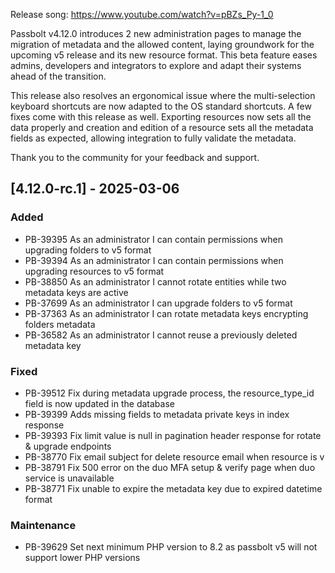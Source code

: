 Release song: https://www.youtube.com/watch?v=pBZs_Py-1_0

Passbolt v4.12.0 introduces 2 new administration pages to manage the migration of metadata and the allowed content, laying groundwork for the upcoming v5 release and its new resource format. This beta feature eases admins, developers and integrators to explore and adapt their systems ahead of the transition.

This release also resolves an ergonomical issue where the multi-selection keyboard shortcuts are now adapted to the OS standard shortcuts.
A few fixes come with this release as well. Exporting resources now sets all the data properly and creation and edition of a resource sets all the metadata fields as expected, allowing integration to fully validate the metadata.

Thank you to the community for your feedback and support.

## [4.12.0-rc.1] - 2025-03-06
### Added
- PB-39395 As an administrator I can contain permissions when upgrading folders to v5 format
- PB-39394 As an administrator I can contain permissions when upgrading resources to v5 format
- PB-38850 As an administrator I cannot rotate entities while two metadata keys are active
- PB-37699 As an administrator I can upgrade folders to v5 format
- PB-37363 As an administrator I can rotate metadata keys encrypting folders metadata
- PB-36582 As an administrator I cannot reuse a previously deleted metadata key

### Fixed
- PB-39512 Fix during metadata upgrade process, the resource_type_id field is now updated in the database
- PB-39399 Adds missing fields to metadata private keys in index response
- PB-39393 Fix limit value is null in pagination header response for rotate & upgrade endpoints
- PB-38770 Fix email subject for delete resource email when resource is v
- PB-38791 Fix 500 error on the duo MFA setup & verify page when duo service is unavailable
- PB-38771 Fix unable to expire the metadata key due to expired datetime format

### Maintenance
- PB-39629 Set next minimum PHP version to 8.2 as passbolt v5 will not support lower PHP versions
